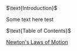 <html>
<head>
<title>CSI Project ~ Main</title>
<script type="text/x-mathjax-config">
  MathJax.Hub.Config({tex2jax: {inlineMath: [['$','$'], ['\\(','\\)']]}});
</script>
<script type="text/javascript" async
  src="https://cdn.mathjax.org/mathjax/latest/MathJax.js?config=TeX-AMS_CHTML">
</script>
</head>
<body>
$\text{Introduction}$
<p>
Some text here
test
</p>
$\text{Table of Contents}$
<p>
<a href="https://jchenrgss.github.io/newton_laws.html">Newton's Laws of Motion</a>
</p>
</body>
</html>
